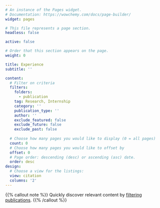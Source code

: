 ```yaml
---
# An instance of the Pages widget.
# Documentation: https://wowchemy.com/docs/page-builder/
widget: pages

# This file represents a page section.
headless: false

active: false

# Order that this section appears on the page.
weight: 0

title: Experience
subtitle: ''

content:
  # Filter on criteria
  filters:
    folders:
      - publication
    tag: Research, Internship
    category: ''
    publication_type: ''
    author: ''
    exclude_featured: false
    exclude_future: false
    exclude_past: false
        
  # Choose how many pages you would like to display (0 = all pages)
  count: 0
  # Choose how many pages you would like to offset by
  offset: 0
  # Page order: descending (desc) or ascending (asc) date.
  order: desc
design:
  # Choose a view for the listings:
  view: citation
  columns: '2'
---
```


{{% callout note %}}
Quickly discover relevant content by [filtering publications](./publication/).
{{% /callout %}}
